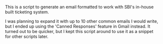 This is a script to generate an email formatted to work with SBI's in-house built ticketing system.

I was planning to expand it with up to 10 other common emails I would write, but I ended up using the 'Canned Responses' feature in Gmail instead. It turned out to be quicker, but I kept this script around to use it as a snippet for other scripts later. 
